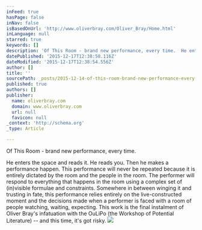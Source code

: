 ```yaml
---
inFeed: true
hasPage: false
inNav: false
isBasedOnUrl: 'http://www.oliverbray.com/Oliver_Bray/Home.html'
inLanguage: null
starred: true
keywords: []
description: 'Of This Room - brand new performance, every time.  He enters the space and reads it. He reads you. Then he makes a performance happen.  This performance will ne'
datePublished: '2015-12-17T12:38:58.116Z'
dateModified: '2015-12-17T12:38:54.556Z'
author: []
title: ''
sourcePath: _posts/2015-12-14-of-this-room-brand-new-performance-every-time-he-enters.md
published: true
authors: []
publisher:
  name: oliverbray.com
  domain: www.oliverbray.com
  url: null
  favicon: null
_context: 'http://schema.org'
_type: Article

---
```

Of This Room - brand new performance, every time. 

He enters the space and reads it. He reads you. Then he makes a performance happen. This performance will never be repeated because it is entirely dictated by the room and the people in the room. The performer will respond to everything that happens in the room using a complex set of (in)visible formulae and constraints.  Somewhere in between winging it and trusting in fate, this performance relies entirely on the live-constructed moment and the decisions made when a performer is faced with a room of people watching, waiting, expecting. This work is the final instalment of Oliver Bray's infatuation with the OuLiPo (the Workshop of Potential Literature) -- and this time, it's got risky.
![](https://the-grid-user-content.s3-us-west-2.amazonaws.com/7c12fa06-df03-49a6-8010-145052914e29.jpg)